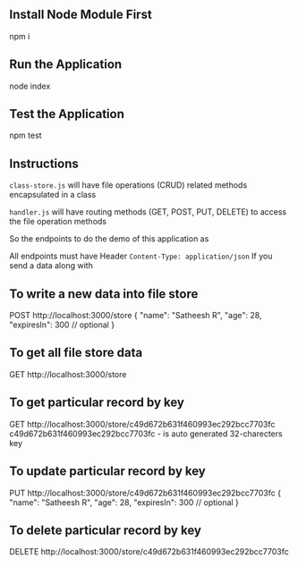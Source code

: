 ## Install Node Module First

npm i

## Run the Application

node index

## Test the Application

npm test

## Instructions

`class-store.js` will have file operations (CRUD) related methods encapsulated in a class

`handler.js` will have routing methods (GET, POST, PUT, DELETE) to access the file operation methods

So the endpoints to do the demo of this application as

All endpoints must have Header `Content-Type: application/json` If you send a data along with

## To write a new data into file store

POST http://localhost:3000/store
{
"name": "Satheesh R",
"age": 28,
"expiresIn": 300 // optional
}

## To get all file store data

GET http://localhost:3000/store

## To get particular record by key

GET http://localhost:3000/store/c49d672b631f460993ec292bcc7703fc
c49d672b631f460993ec292bcc7703fc - is auto generated 32-charecters key

## To update particular record by key

PUT http://localhost:3000/store/c49d672b631f460993ec292bcc7703fc
{
"name": "Satheesh R",
"age": 28,
"expiresIn": 300 // optional
}

## To delete particular record by key

DELETE http://localhost:3000/store/c49d672b631f460993ec292bcc7703fc
